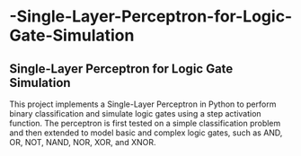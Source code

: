 # -Single-Layer-Perceptron-for-Logic-Gate-Simulation

## Single-Layer Perceptron for Logic Gate Simulation
This project implements a Single-Layer Perceptron in Python to perform binary classification and simulate logic gates using a step activation function. The perceptron is first tested on a simple classification problem and then extended to model basic and complex logic gates, such as AND, OR, NOT, NAND, NOR, XOR, and XNOR.

